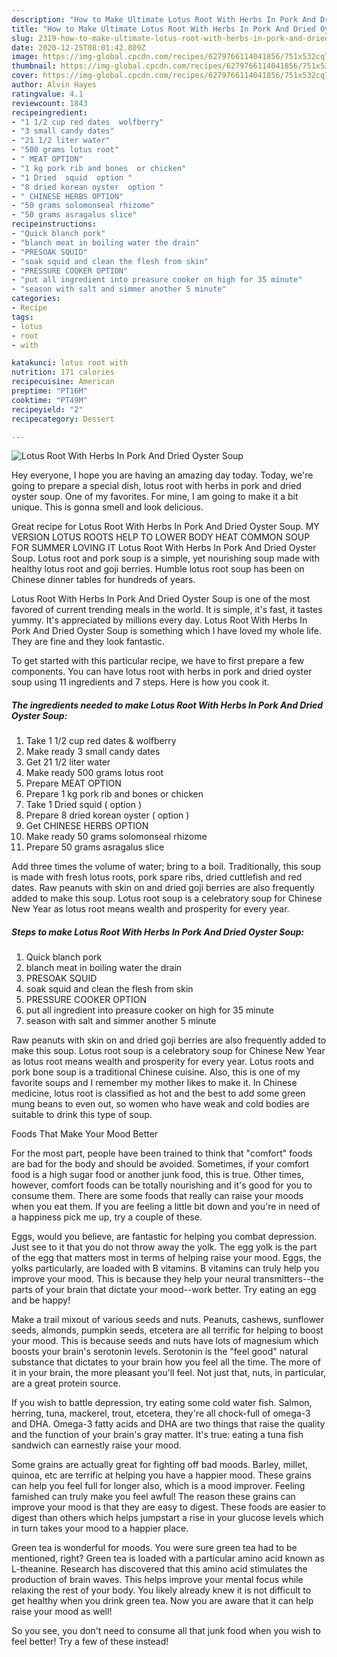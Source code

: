 ```yaml
---
description: "How to Make Ultimate Lotus Root With Herbs In Pork And Dried Oyster Soup"
title: "How to Make Ultimate Lotus Root With Herbs In Pork And Dried Oyster Soup"
slug: 2319-how-to-make-ultimate-lotus-root-with-herbs-in-pork-and-dried-oyster-soup
date: 2020-12-25T08:01:42.809Z
image: https://img-global.cpcdn.com/recipes/6279766114041856/751x532cq70/lotus-root-with-herbs-in-pork-and-dried-oyster-soup-recipe-main-photo.jpg
thumbnail: https://img-global.cpcdn.com/recipes/6279766114041856/751x532cq70/lotus-root-with-herbs-in-pork-and-dried-oyster-soup-recipe-main-photo.jpg
cover: https://img-global.cpcdn.com/recipes/6279766114041856/751x532cq70/lotus-root-with-herbs-in-pork-and-dried-oyster-soup-recipe-main-photo.jpg
author: Alvin Hayes
ratingvalue: 4.1
reviewcount: 1843
recipeingredient:
- "1 1/2 cup red dates  wolfberry"
- "3 small candy dates"
- "21 1/2 liter water"
- "500 grams lotus root"
- " MEAT OPTION"
- "1 kg pork rib and bones  or chicken"
- "1 Dried  squid  option "
- "8 dried korean oyster  option "
- " CHINESE HERBS OPTION"
- "50 grams solomonseal rhizome"
- "50 grams asragalus slice"
recipeinstructions:
- "Quick blanch pork"
- "blanch meat in boiling water the drain"
- "PRESOAK SQUID"
- "soak squid and clean the flesh from skin"
- "PRESSURE COOKER OPTION"
- "put all ingredient into preasure cooker on high for 35 minute"
- "season with salt and simmer another 5 minute"
categories:
- Recipe
tags:
- lotus
- root
- with

katakunci: lotus root with 
nutrition: 171 calories
recipecuisine: American
preptime: "PT16M"
cooktime: "PT49M"
recipeyield: "2"
recipecategory: Dessert

---
```



![Lotus Root With Herbs In Pork And Dried Oyster Soup](https://img-global.cpcdn.com/recipes/6279766114041856/751x532cq70/lotus-root-with-herbs-in-pork-and-dried-oyster-soup-recipe-main-photo.jpg)

Hey everyone, I hope you are having an amazing day today. Today, we're going to prepare a special dish, lotus root with herbs in pork and dried oyster soup. One of my favorites. For mine, I am going to make it a bit unique. This is gonna smell and look delicious.

Great recipe for Lotus Root With Herbs In Pork And Dried Oyster Soup. MY VERSION LOTUS ROOTS HELP TO LOWER BODY HEAT COMMON SOUP FOR SUMMER LOVING IT Lotus Root With Herbs In Pork And Dried Oyster Soup. Lotus root and pork soup is a simple, yet nourishing soup made with healthy lotus root and goji berries. Humble lotus root soup has been on Chinese dinner tables for hundreds of years.

Lotus Root With Herbs In Pork And Dried Oyster Soup is one of the most favored of current trending meals in the world. It is simple, it's fast, it tastes yummy. It's appreciated by millions every day. Lotus Root With Herbs In Pork And Dried Oyster Soup is something which I have loved my whole life. They are fine and they look fantastic.


To get started with this particular recipe, we have to first prepare a few components. You can have lotus root with herbs in pork and dried oyster soup using 11 ingredients and 7 steps. Here is how you cook it.

<!--inarticleads1-->

##### The ingredients needed to make Lotus Root With Herbs In Pork And Dried Oyster Soup:

1. Take 1 1/2 cup red dates &amp; wolfberry
1. Make ready 3 small candy dates
1. Get 21 1/2 liter water
1. Make ready 500 grams lotus root
1. Prepare  MEAT OPTION
1. Prepare 1 kg pork rib and bones  or chicken
1. Take 1 Dried  squid ( option )
1. Prepare 8 dried korean oyster ( option )
1. Get  CHINESE HERBS OPTION
1. Make ready 50 grams solomonseal rhizome
1. Prepare 50 grams asragalus slice


Add three times the volume of water; bring to a boil. Traditionally, this soup is made with fresh lotus roots, pork spare ribs, dried cuttlefish and red dates. Raw peanuts with skin on and dried goji berries are also frequently added to make this soup. Lotus root soup is a celebratory soup for Chinese New Year as lotus root means wealth and prosperity for every year. 

<!--inarticleads2-->

##### Steps to make Lotus Root With Herbs In Pork And Dried Oyster Soup:

1. Quick blanch pork
1. blanch meat in boiling water the drain
1. PRESOAK SQUID
1. soak squid and clean the flesh from skin
1. PRESSURE COOKER OPTION
1. put all ingredient into preasure cooker on high for 35 minute
1. season with salt and simmer another 5 minute


Raw peanuts with skin on and dried goji berries are also frequently added to make this soup. Lotus root soup is a celebratory soup for Chinese New Year as lotus root means wealth and prosperity for every year. Lotus roots and pork bone soup is a traditional Chinese cuisine. Also, this is one of my favorite soups and I remember my mother likes to make it. In Chinese medicine, lotus root is classified as hot and the best to add some green mung beans to even out, so women who have weak and cold bodies are suitable to drink this type of soup. 

Foods That Make Your Mood Better


For the most part, people have been trained to think that "comfort" foods are bad for the body and should be avoided. Sometimes, if your comfort food is a high sugar food or another junk food, this is true. Other times, however, comfort foods can be totally nourishing and it's good for you to consume them. There are some foods that really can raise your moods when you eat them. If you are feeling a little bit down and you're in need of a happiness pick me up, try a couple of these.

Eggs, would you believe, are fantastic for helping you combat depression. Just see to it that you do not throw away the yolk. The egg yolk is the part of the egg that matters most in terms of helping raise your mood. Eggs, the yolks particularly, are loaded with B vitamins. B vitamins can truly help you improve your mood. This is because they help your neural transmitters--the parts of your brain that dictate your mood--work better. Try eating an egg and be happy!

Make a trail mixout of various seeds and nuts. Peanuts, cashews, sunflower seeds, almonds, pumpkin seeds, etcetera are all terrific for helping to boost your mood. This is because seeds and nuts have lots of magnesium which boosts your brain's serotonin levels. Serotonin is the "feel good" natural substance that dictates to your brain how you feel all the time. The more of it in your brain, the more pleasant you'll feel. Not just that, nuts, in particular, are a great protein source.

If you wish to battle depression, try eating some cold water fish. Salmon, herring, tuna, mackerel, trout, etcetera, they're all chock-full of omega-3 and DHA. Omega-3 fatty acids and DHA are two things that raise the quality and the function of your brain's gray matter. It's true: eating a tuna fish sandwich can earnestly raise your mood. 

Some grains are actually great for fighting off bad moods. Barley, millet, quinoa, etc are terrific at helping you have a happier mood. These grains can help you feel full for longer also, which is a mood improver. Feeling famished can truly make you feel awful! The reason these grains can improve your mood is that they are easy to digest. These foods are easier to digest than others which helps jumpstart a rise in your glucose levels which in turn takes your mood to a happier place.

Green tea is wonderful for moods. You were sure green tea had to be mentioned, right? Green tea is loaded with a particular amino acid known as L-theanine. Research has discovered that this amino acid stimulates the production of brain waves. This helps improve your mental focus while relaxing the rest of your body. You likely already knew it is not difficult to get healthy when you drink green tea. Now you are aware that it can help raise your mood as well!

So you see, you don't need to consume all that junk food when you wish to feel better! Try a few of these instead!

